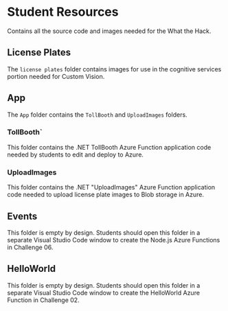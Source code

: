 # Student Resources
Contains all the source code and images needed for the What the Hack.

## License Plates
The `license plates` folder contains images for use in the cognitive services portion needed for Custom Vision.

## App
The `App` folder contains the `TollBooth` and `UploadImages` folders.

### TollBooth`
This folder contains the .NET TollBooth Azure Function application code needed by students to edit and deploy to Azure.  

### UploadImages

This folder contains the .NET "UploadImages" Azure Function application code needed to upload license plate images to Blob storage in Azure. 

## Events

This folder is empty by design. Students should open this folder in a separate Visual Studio Code window to create the Node.js Azure Functions in Challenge 06.

## HelloWorld

This folder is empty by design. Students should open this folder in a separate Visual Studio Code window to create the HelloWorld Azure Function in Challenge 02.